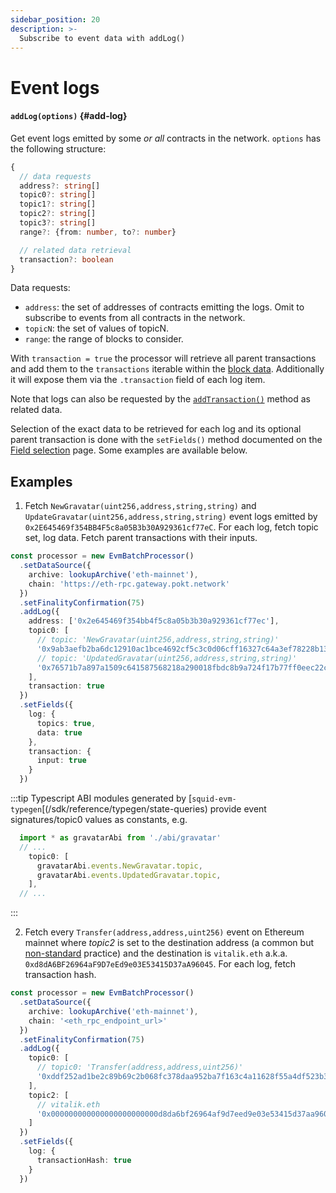 ```yaml
---
sidebar_position: 20
description: >-
  Subscribe to event data with addLog()
---
```


# Event logs

#### `addLog(options)` {#add-log}

Get event logs emitted by some _or all_ contracts in the network. `options` has the following structure:
```typescript
{
  // data requests
  address?: string[]
  topic0?: string[]
  topic1?: string[]
  topic2?: string[]
  topic3?: string[]
  range?: {from: number, to?: number}

  // related data retrieval
  transaction?: boolean
}
```
Data requests:
+ `address`: the set of addresses of contracts emitting the logs. Omit to subscribe to events from all contracts in the network.
+ `topicN`: the set of values of topicN.
+ `range`: the range of blocks to consider.

With `transaction = true` the processor will retrieve all parent transactions and add them to the `transactions` iterable within the [block data](/sdk/reference/processors/evm-batch/context-interfaces). Additionally it will expose them via the `.transaction` field of each log item.

Note that logs can also be requested by the [`addTransaction()`](../transactions) method as related data.

Selection of the exact data to be retrieved for each log and its optional parent transaction is done with the `setFields()` method documented on the [Field selection](../field-selection) page. Some examples are available below.

## Examples

1) Fetch `NewGravatar(uint256,address,string,string)` and `UpdateGravatar(uint256,address,string,string)` event logs emitted by `0x2E645469f354BB4F5c8a05B3b30A929361cf77eC`. For each log, fetch topic set, log data. Fetch parent transactions with their inputs.

```ts
const processor = new EvmBatchProcessor()
  .setDataSource({
    archive: lookupArchive('eth-mainnet'),
    chain: 'https://eth-rpc.gateway.pokt.network'
  })
  .setFinalityConfirmation(75)
  .addLog({
    address: ['0x2e645469f354bb4f5c8a05b3b30a929361cf77ec'],
    topic0: [
      // topic: 'NewGravatar(uint256,address,string,string)'
      '0x9ab3aefb2ba6dc12910ac1bce4692cf5c3c0d06cff16327c64a3ef78228b130b',
      // topic: 'UpdatedGravatar(uint256,address,string,string)'
      '0x76571b7a897a1509c641587568218a290018fbdc8b9a724f17b77ff0eec22c0c',
    ],
    transaction: true
  })
  .setFields({
    log: {
      topics: true,
      data: true
    },
    transaction: {
      input: true
    }
  })
```

:::tip
Typescript ABI modules generated by [`squid-evm-typegen`[(/sdk/reference/typegen/state-queries) provide event signatures/topic0 values as constants, e.g.

```ts
  import * as gravatarAbi from './abi/gravatar'
  // ...
    topic0: [
      gravatarAbi.events.NewGravatar.topic,
      gravatarAbi.events.UpdatedGravatar.topic,
    ],
  // ...
```
:::

2) Fetch every `Transfer(address,address,uint256)` event on Ethereum mainnet where *topic2* is set to the destination address (a common but [non-standard](https://eips.ethereum.org/EIPS/eip-20) practice) and the destination is `vitalik.eth` a.k.a. `0xd8dA6BF26964aF9D7eEd9e03E53415D37aA96045`. For each log, fetch transaction hash.

```ts
const processor = new EvmBatchProcessor()
  .setDataSource({
    archive: lookupArchive('eth-mainnet'),
    chain: '<eth_rpc_endpoint_url>'
  })
  .setFinalityConfirmation(75)
  .addLog({
    topic0: [
      // topic0: 'Transfer(address,address,uint256)'
      '0xddf252ad1be2c89b69c2b068fc378daa952ba7f163c4a11628f55a4df523b3ef'
    ],
    topic2: [
      // vitalik.eth
      '0x000000000000000000000000d8da6bf26964af9d7eed9e03e53415d37aa96045'
    ]
  })
  .setFields({
    log: {
      transactionHash: true
    }
  })
```
